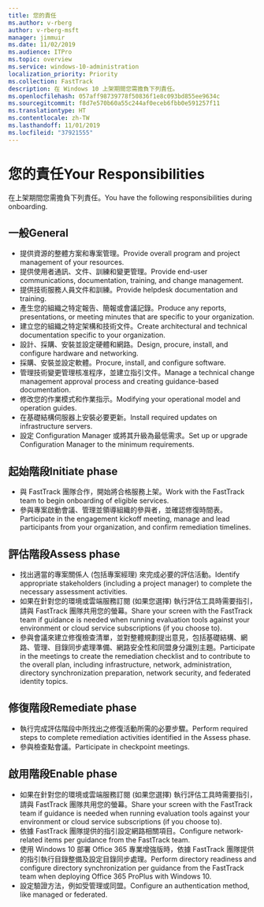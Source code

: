 ```yaml
---
title: 您的責任
ms.author: v-rberg
author: v-rberg-msft
manager: jimmuir
ms.date: 11/02/2019
ms.audience: ITPro
ms.topic: overview
ms.service: windows-10-administration
localization_priority: Priority
ms.collection: FastTrack
description: 在 Windows 10 上架期間您需擔負下列責任。
ms.openlocfilehash: 057aff98739778f50836f1e8c093bd855ee9634c
ms.sourcegitcommit: f8d7e570b60a55c244af0eceb6fbb0e591257f11
ms.translationtype: HT
ms.contentlocale: zh-TW
ms.lasthandoff: 11/01/2019
ms.locfileid: "37921555"
---
```

# <a name="your-responsibilities"></a><span data-ttu-id="54d4f-103">您的責任</span><span class="sxs-lookup"><span data-stu-id="54d4f-103">Your Responsibilities</span></span>

<span data-ttu-id="54d4f-104">在上架期間您需擔負下列責任。</span><span class="sxs-lookup"><span data-stu-id="54d4f-104">You have the following responsibilities during onboarding.</span></span>

## <a name="general"></a><span data-ttu-id="54d4f-105">一般</span><span class="sxs-lookup"><span data-stu-id="54d4f-105">General</span></span>

- <span data-ttu-id="54d4f-106">提供資源的整體方案和專案管理。</span><span class="sxs-lookup"><span data-stu-id="54d4f-106">Provide overall program and project management of your resources.</span></span>
- <span data-ttu-id="54d4f-107">提供使用者通訊、文件、訓練和變更管理。</span><span class="sxs-lookup"><span data-stu-id="54d4f-107">Provide end-user communications, documentation, training, and change management.</span></span>
- <span data-ttu-id="54d4f-108">提供技術服務人員文件和訓練。</span><span class="sxs-lookup"><span data-stu-id="54d4f-108">Provide helpdesk documentation and training.</span></span>
- <span data-ttu-id="54d4f-109">產生您的組織之特定報告、簡報或會議記錄。</span><span class="sxs-lookup"><span data-stu-id="54d4f-109">Produce any reports, presentations, or meeting minutes that are specific to your organization.</span></span>
- <span data-ttu-id="54d4f-110">建立您的組織之特定架構和技術文件。</span><span class="sxs-lookup"><span data-stu-id="54d4f-110">Create architectural and technical documentation specific to your organization.</span></span>
- <span data-ttu-id="54d4f-111">設計、採購、安裝並設定硬體和網路。</span><span class="sxs-lookup"><span data-stu-id="54d4f-111">Design, procure, install, and configure hardware and networking.</span></span>
- <span data-ttu-id="54d4f-112">採購、安裝並設定軟體。</span><span class="sxs-lookup"><span data-stu-id="54d4f-112">Procure, install, and configure software.</span></span>
- <span data-ttu-id="54d4f-113">管理技術變更管理核准程序，並建立指引文件。</span><span class="sxs-lookup"><span data-stu-id="54d4f-113">Manage a technical change management approval process and creating guidance-based documentation.</span></span>
- <span data-ttu-id="54d4f-114">修改您的作業模式和作業指示。</span><span class="sxs-lookup"><span data-stu-id="54d4f-114">Modifying your operational model and operation guides.</span></span>
- <span data-ttu-id="54d4f-115">在基礎結構伺服器上安裝必要更新。</span><span class="sxs-lookup"><span data-stu-id="54d4f-115">Install required updates on infrastructure servers.</span></span>
- <span data-ttu-id="54d4f-116">設定 Configuration Manager 或將其升級為最低需求。</span><span class="sxs-lookup"><span data-stu-id="54d4f-116">Set up or upgrade Configuration Manager to the minimum requirements.</span></span>

## <a name="initiate-phase"></a><span data-ttu-id="54d4f-117">起始階段</span><span class="sxs-lookup"><span data-stu-id="54d4f-117">Initiate phase</span></span>

- <span data-ttu-id="54d4f-118">與 FastTrack 團隊合作，開始將合格服務上架。</span><span class="sxs-lookup"><span data-stu-id="54d4f-118">Work with the FastTrack team to begin onboarding of eligible services.</span></span>
- <span data-ttu-id="54d4f-119">參與專案啟動會議、管理並領導組織的參與者，並確認修復時間表。</span><span class="sxs-lookup"><span data-stu-id="54d4f-119">Participate in the engagement kickoff meeting, manage and lead participants from your organization, and confirm remediation timelines.</span></span>

## <a name="assess-phase"></a><span data-ttu-id="54d4f-120">評估階段</span><span class="sxs-lookup"><span data-stu-id="54d4f-120">Assess phase</span></span>

- <span data-ttu-id="54d4f-121">找出適當的專案關係人 (包括專案經理) 來完成必要的評估活動。</span><span class="sxs-lookup"><span data-stu-id="54d4f-121">Identify appropriate stakeholders (including a project manager) to complete the necessary assessment activities.</span></span>
- <span data-ttu-id="54d4f-122">如果在針對您的環境或雲端服務訂閱 (如果您選擇) 執行評估工具時需要指引，請與 FastTrack 團隊共用您的螢幕。</span><span class="sxs-lookup"><span data-stu-id="54d4f-122">Share your screen with the FastTrack team if guidance is needed when running evaluation tools against your environment or cloud service subscriptions (if you choose to).</span></span>
- <span data-ttu-id="54d4f-123">參與會議來建立修復檢查清單，並對整體規劃提出意見，包括基礎結構、網路、管理、目錄同步處理準備、網路安全性和同盟身分識別主題。</span><span class="sxs-lookup"><span data-stu-id="54d4f-123">Participate in the meetings to create the remediation checklist and to contribute to the overall plan, including infrastructure, network, administration, directory synchronization preparation, network security, and federated identity topics.</span></span>

## <a name="remediate-phase"></a><span data-ttu-id="54d4f-124">修復階段</span><span class="sxs-lookup"><span data-stu-id="54d4f-124">Remediate phase</span></span>

- <span data-ttu-id="54d4f-125">執行完成評估階段中所找出之修復活動所需的必要步驟。</span><span class="sxs-lookup"><span data-stu-id="54d4f-125">Perform required steps to complete remediation activities identified in the Assess phase.</span></span>
- <span data-ttu-id="54d4f-126">參與檢查點會議。</span><span class="sxs-lookup"><span data-stu-id="54d4f-126">Participate in checkpoint meetings.</span></span>

## <a name="enable-phase"></a><span data-ttu-id="54d4f-127">啟用階段</span><span class="sxs-lookup"><span data-stu-id="54d4f-127">Enable phase</span></span>

- <span data-ttu-id="54d4f-128">如果在針對您的環境或雲端服務訂閱 (如果您選擇) 執行評估工具時需要指引，請與 FastTrack 團隊共用您的螢幕。</span><span class="sxs-lookup"><span data-stu-id="54d4f-128">Share your screen with the FastTrack team if guidance is needed when running evaluation tools against your environment or cloud service subscriptions (if you choose to).</span></span>
- <span data-ttu-id="54d4f-129">依據 FastTrack 團隊提供的指引設定網路相關項目。</span><span class="sxs-lookup"><span data-stu-id="54d4f-129">Configure network-related items per guidance from the FastTrack team.</span></span>
- <span data-ttu-id="54d4f-130">使用 Windows 10 部署 Office 365 專業增強版時，依據 FastTrack 團隊提供的指引執行目錄整備及設定目錄同步處理。</span><span class="sxs-lookup"><span data-stu-id="54d4f-130">Perform directory readiness and configure directory synchronization per guidance from the FastTrack team when deploying Office 365 ProPlus with Windows 10.</span></span>
- <span data-ttu-id="54d4f-131">設定驗證方法，例如受管理或同盟。</span><span class="sxs-lookup"><span data-stu-id="54d4f-131">Configure an authentication method, like managed or federated.</span></span>







  

  

 